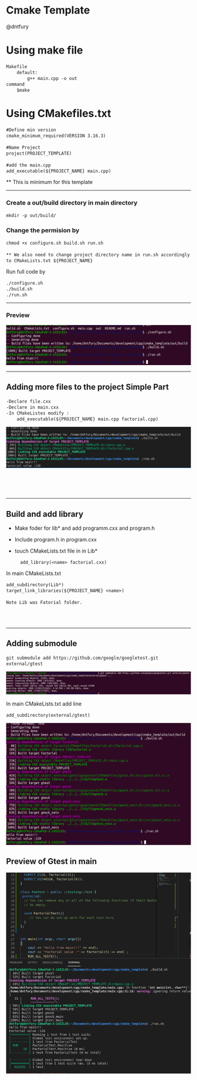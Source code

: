 # Cmake Template 
@dntfury

# Using make file
    Makefile
        default:
            g++ main.cpp -o out
    command
        $make
    

# Using CMakefiles.txt

    #Define min version
    cmake_minimum_required(VERSION 3.16.3)

    #Name Project
    project(PROJECT_TEMPLATE)

    #add the main.cpp
    add_executable(${PROJECT_NAME} main.cpp)

** This is minimum for this template

<hr>

### Create a out/build directory in main directory
    
    mkdir -p out/build/

### Change the permision by 

    chmod +x configure.sh build.sh run.sh
    
    ** We also need to change project directory name in run.sh accordingly to CMakeLists.txt ${PROJECT_NAME}

Run full code by

    ./configure.sh
    ./build.sh
    ./run.sh


<hr>

### Preview

![SC](SC.png)



<hr>

## Adding more files to the project Simple Part

    -Declare file.cxx
    -Declare in main.cxx
    -In CMakeListes modify :
        add_executable(${PROJECT_NAME} main.cpp factorial.cpp)


![SC2](SC2.png)

<br>
<br>
<br>
<hr>

## Build and add library

- Make foder for lib* and add programm.cxx and program.h
- Include program.h in program.cxx
- touch CMakeLists.txt file in in Lib*
    
        add_library(<name> factorial.cxx)

In main CMakeLists.txt

    add_subdirectory(Lib*)
    target_link_libraries(${PROJECT_NAME} <name>)

    Note Lib was Fatorial folder.

<br>
<br>
<hr>

## Adding submodule

    git submodule add https://github.com/google/googletest.git external/gtest

![SC3](SC3.png)    

In main CMakeLists.txt add line

    add_subdirectory(external/gtest)


![SC4](SC4.png)    

## Preview of Gtest in main

![SC5](SC5.png)


